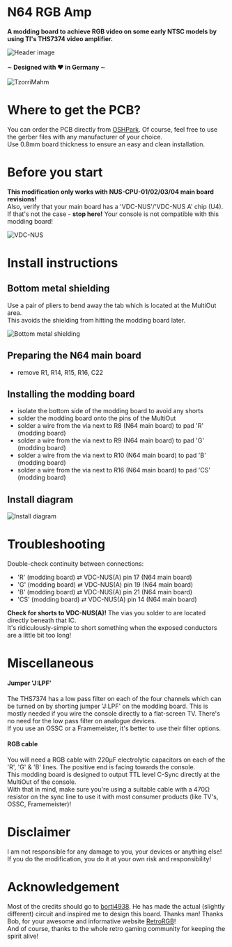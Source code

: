 # N64 RGB Amp
**A modding board to achieve RGB video on some early NTSC models by using TI's THS7374 video amplifier.**<br>

![Header image](https://github.com/TzorriMahm/N64_RGB_Amp/blob/master/img_n64/n64_header-wm.png)
<br><br>
**⁓ Designed with ♥ in Germany ⁓**<br><br>
![TzorriMahm](https://github.com/TzorriMahm/N64_RGB_Amp/blob/master/img_n64/tzorri_logo.png)
# Where to get the PCB?
You can order the PCB directly from [OSHPark](https://oshpark.com/shared_projects/cdlxvTEA).
Of course, feel free to use the gerber files with any manufacturer of your choice.<br>
Use 0.8mm board thickness to ensure an easy and clean installation.

# Before you start
**This modification only works with NUS-CPU-01/02/03/04 main board revisions!**<br>
Also, verify that your main board has a 'VDC-NUS'/'VDC-NUS A' chip (U4).<br>
If that's not the case - **stop here!** Your console is not compatible with this modding board!

![VDC-NUS](https://github.com/TzorriMahm/N64_RGB_Amp/blob/master/img_n64/vdc-nus-wm.jpg)

# Install instructions
## Bottom metal shielding
Use a pair of pliers to bend away the tab which is located at the MultiOut area.<br>
This avoids the shielding from hitting the modding board later.

![Bottom metal shielding](https://github.com/TzorriMahm/N64_RGB_Amp/blob/master/img_n64/bottom_shielding-wm.jpg)<br>

## Preparing the N64 main board
- remove R1, R14, R15, R16, C22

## Installing the modding board
- isolate the bottom side of the modding board to avoid any shorts
- solder the modding board onto the pins of the MultiOut
- solder a wire from the via next to R8 (N64 main board) to pad 'R' (modding board)
- solder a wire from the via next to R9 (N64 main board) to pad 'G' (modding board)
- solder a wire from the via next to R10 (N64 main board) to pad 'B' (modding board)
- solder a wire from the via next to R16 (N64 main board) to pad 'CS' (modding board)<br>

## Install diagram
![Install diagram](https://github.com/TzorriMahm/N64_RGB_Amp/blob/master/img_n64/n64_dia-wm.png)

# Troubleshooting
Double-check continuity between connections:
- 'R' (modding board) ⇄ VDC-NUS(A) pin 17 (N64 main board)
- 'G' (modding board) ⇄ VDC-NUS(A) pin 19 (N64 main board)
- 'B' (modding board) ⇄ VDC-NUS(A) pin 21 (N64 main board)
- 'CS' (modding board) ⇄ VDC-NUS(A) pin 14 (N64 main board)


**Check for shorts to VDC-NUS(A)!** The vias you solder to are located directly beneath that IC.<br>
It's ridiculously-simple to short something when the exposed conductors are a little bit too long!

# Miscellaneous
#### Jumper 'J:LPF'
The THS7374 has a low pass filter on each of the four channels which can be turned on by shorting jumper 'J:LPF' on the modding board. This is mostly needed if you wire the console directly to a flat-screen TV. There's no need for the low pass filter on analogue devices.<br>
If you use an OSSC or a Framemeister, it's better to use their filter options.

#### RGB cable
You will need a RGB cable with 220µF electrolytic capacitors on each of the 'R', 'G' & 'B' lines. The positive end is facing towards the console.<br>
This modding board is designed to output TTL level C-Sync directly at the MultiOut of the console.<br>
With that in mind, make sure you're using a suitable cable with a 470Ω resistor on the sync line to use it with most consumer products (like TV's, OSSC, Framemeister)!

# Disclaimer
I am not responsible for any damage to you, your devices or anything else!<br>
If you do the modification, you do it at your own risk and responsibility!

# Acknowledgement
Most of the credits should go to [borti4938](https://github.com/borti4938). He has made the actual (slightly different) circuit and inspired me to design this board. Thanks man! Thanks Bob, for your awesome and informative website [RetroRGB](http://retrorgb.com)!<br>
And of course, thanks to the whole retro gaming community for keeping the spirit alive!
